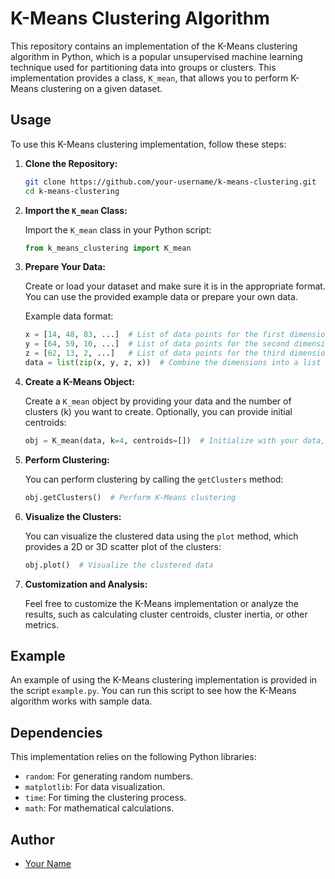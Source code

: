 # K-Means Clustering Algorithm

This repository contains an implementation of the K-Means clustering algorithm in Python, which is a popular unsupervised machine learning technique used for partitioning data into groups or clusters. This implementation provides a class, `K_mean`, that allows you to perform K-Means clustering on a given dataset.

## Usage

To use this K-Means clustering implementation, follow these steps:

1. **Clone the Repository:**

   ```bash
   git clone https://github.com/your-username/k-means-clustering.git
   cd k-means-clustering
   ```

2. **Import the `K_mean` Class:**

   Import the `K_mean` class in your Python script:

   ```python
   from k_means_clustering import K_mean
   ```

3. **Prepare Your Data:**

   Create or load your dataset and make sure it is in the appropriate format. You can use the provided example data or prepare your own data.

   Example data format:
   
   ```python
   x = [14, 48, 83, ...]  # List of data points for the first dimension
   y = [64, 59, 10, ...]  # List of data points for the second dimension
   z = [62, 13, 2, ...]   # List of data points for the third dimension
   data = list(zip(x, y, z, x))  # Combine the dimensions into a list of tuples
   ```

4. **Create a K-Means Object:**

   Create a `K_mean` object by providing your data and the number of clusters (k) you want to create. Optionally, you can provide initial centroids:

   ```python
   obj = K_mean(data, k=4, centroids=[])  # Initialize with your data, k value, and optional initial centroids
   ```

5. **Perform Clustering:**

   You can perform clustering by calling the `getClusters` method:

   ```python
   obj.getClusters()  # Perform K-Means clustering
   ```

6. **Visualize the Clusters:**

   You can visualize the clustered data using the `plot` method, which provides a 2D or 3D scatter plot of the clusters:

   ```python
   obj.plot()  # Visualize the clustered data
   ```

7. **Customization and Analysis:**

   Feel free to customize the K-Means implementation or analyze the results, such as calculating cluster centroids, cluster inertia, or other metrics.

## Example

An example of using the K-Means clustering implementation is provided in the script `example.py`. You can run this script to see how the K-Means algorithm works with sample data.

## Dependencies

This implementation relies on the following Python libraries:

- `random`: For generating random numbers.
- `matplotlib`: For data visualization.
- `time`: For timing the clustering process.
- `math`: For mathematical calculations.

## Author

- [Your Name](https://github.com/actuallyroy)
